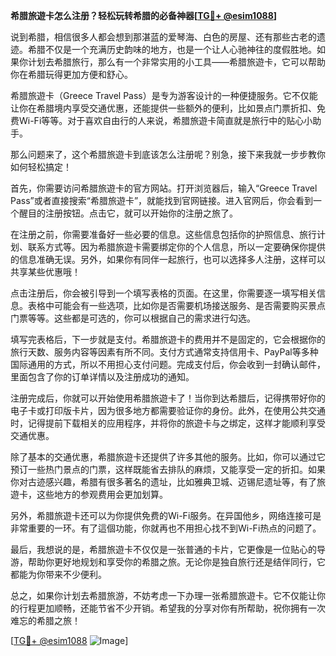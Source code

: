 **希腊旅遊卡怎么注册？轻松玩转希腊的必备神器[[TG💪+ @esim1088](https://t.me/s/esim1088)]**

说到希腊，相信很多人都会想到那湛蓝的爱琴海、白色的房屋、还有那些古老的遗迹。希腊不仅是一个充满历史韵味的地方，也是一个让人心驰神往的度假胜地。如果你计划去希腊旅行，那么有一个非常实用的小工具——希腊旅遊卡，它可以帮助你在希腊玩得更加方便和舒心。

希腊旅遊卡（Greece Travel Pass）是专为游客设计的一种便捷服务。它不仅能让你在希腊境内享受交通优惠，还能提供一些额外的便利，比如景点门票折扣、免费Wi-Fi等等。对于喜欢自由行的人来说，希腊旅遊卡简直就是旅行中的贴心小助手。

那么问题来了，这个希腊旅遊卡到底该怎么注册呢？别急，接下来我就一步步教你如何轻松搞定！

首先，你需要访问希腊旅遊卡的官方网站。打开浏览器后，输入“Greece Travel Pass”或者直接搜索“希腊旅遊卡”，就能找到官网链接。进入官网后，你会看到一个醒目的注册按钮。点击它，就可以开始你的注册之旅了。

在注册之前，你需要准备好一些必要的信息。这些信息包括你的护照信息、旅行计划、联系方式等。因为希腊旅遊卡需要绑定你的个人信息，所以一定要确保你提供的信息准确无误。另外，如果你有同伴一起旅行，也可以选择多人注册，这样可以共享某些优惠哦！

点击注册后，你会被引导到一个填写表格的页面。在这里，你需要逐一填写相关信息。表格中可能会有一些选项，比如你是否需要机场接送服务、是否需要购买景点门票等等。这些都是可选的，你可以根据自己的需求进行勾选。

填写完表格后，下一步就是支付。希腊旅遊卡的费用并不是固定的，它会根据你的旅行天数、服务内容等因素有所不同。支付方式通常支持信用卡、PayPal等多种国际通用的方式，所以不用担心支付问题。完成支付后，你会收到一封确认邮件，里面包含了你的订单详情以及注册成功的通知。

注册完成后，你就可以开始使用希腊旅遊卡了！当你到达希腊后，记得携带好你的电子卡或打印版卡片，因为很多地方都需要验证你的身份。此外，在使用公共交通时，记得提前下载相关的应用程序，并将你的旅遊卡与之绑定，这样才能顺利享受交通优惠。

除了基本的交通优惠，希腊旅遊卡还提供了许多其他的服务。比如，你可以通过它预订一些热门景点的门票，这样既能省去排队的麻烦，又能享受一定的折扣。如果你对古迹感兴趣，希腊有很多著名的遗址，比如雅典卫城、迈锡尼遗址等，有了旅遊卡，这些地方的参观费用会更加划算。

另外，希腊旅遊卡还可以为你提供免费的Wi-Fi服务。在异国他乡，网络连接可是非常重要的一环。有了這個功能，你就再也不用担心找不到Wi-Fi热点的问题了。

最后，我想说的是，希腊旅遊卡不仅仅是一张普通的卡片，它更像是一位贴心的导游，帮助你更好地规划和享受你的希腊之旅。无论你是独自旅行还是结伴同行，它都能为你带来不少便利。

总之，如果你计划去希腊旅游，不妨考虑一下办理一张希腊旅遊卡。它不仅能让你的行程更加顺畅，还能节省不少开销。希望我的分享对你有所帮助，祝你拥有一次难忘的希腊之旅！

[[TG💪+ @esim1088](https://t.me/s/esim1088) ![Image](https://i.postimg.cc/4NQfJmqS/Snipaste-2025-05-13-00-14-12.png)]